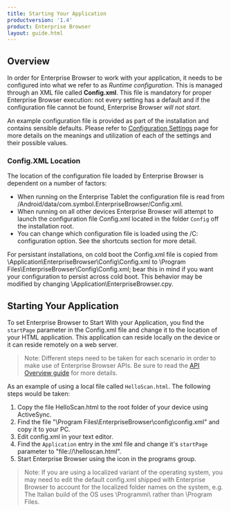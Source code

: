 ```yaml
---
title: Starting Your Application
productversion: '1.4'
product: Enterprise Browser
layout: guide.html
---
```

## Overview
In order for Enterprise Browser to work with your application, it needs to be configured into what we refer to as *Runtime configuration*. This is managed through an XML file called **Config.xml**. This file is mandatory for proper Enterprise Browser execution: not every setting has a default and if the configuration file cannot be found, Enterprise Browser *will not start*. 

An example configuration file is provided as part of the installation and contains sensible defaults. Please refer to [Configuration Settings](/enterprise-browser/1-4/guide/configreference) page for more details on the meanings and utilization of each of the settings and their possible values.

### Config.XML Location
The location of the configuration file loaded by Enterprise Browser is dependent on a number of factors:

* When running on the Enterprise Tablet the configuration file is read from /Android/data/com.symbol.EnterpriseBrowser/Config.xml.
* When running on all other devices Enterprise Browser will attempt to launch the configuration file Config.xml located in the folder `Config` off the installation root.
* You can change which configuration file is loaded using the /C: configuration option. See the shortcuts section for more detail.

For persistant installations, on cold boot the Config.xml file is copied from \Application\EnterpriseBrowser\Config\Config.xml to \Program Files\EnterpriseBrowser\Config\Config.xml; bear this in mind if you want your configuration to persist across cold boot. This behavior may be modified by changing \Application\EnterpriseBrowser.cpy. 

## Starting Your Application
To set Enterprise Browser to Start With your Application, you find the `startPage` parameter in the Config.xml file and change it to the location of your HTML application. This application can reside locally on the device or it can reside remotely on a web server.

> Note: Different steps need to be taken for each scenario in order to make use of Enterprise Browser APIs. Be sure to read the [API Overview guide](/enterprise-browser/1-4/guide/apioverview) for more details.

As an example of using a local file called `HelloScan.html`. The following steps would be taken:

1. Copy the file HelloScan.html to the root folder of your device using ActiveSync. 
2. Find the file "\Program Files\EnterpriseBrowser\config\config.xml" and copy it to your PC. 
3. Edit config.xml in your text editor. 
4. Find the `Application` entry in the xml file and change it's `startPage` parameter to "file://\helloscan.html". 
5. Start Enterprise Browser using the icon in the programs group. 

> Note: If you are using a localized variant of the operating system, you may need to edit the default config.xml shipped with Enterprise Browser to account for the localized folder names on the system, e.g. The Italian build of the OS uses \Programmi\ rather than \Program Files.

